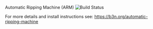 Automatic Ripping Machine (ARM) ![Build Status](https://travis-ci.org/ahnooie/automatic-ripping-machine.svg?branch=master)

For more details and install instructions see: https://b3n.org/automatic-ripping-machine



